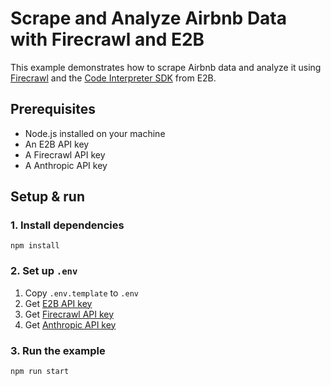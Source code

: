 # Scrape and Analyze Airbnb Data with Firecrawl and E2B

This example demonstrates how to scrape Airbnb data and analyze it using [Firecrawl](https://www.firecrawl.dev/) and the [Code Interpreter SDK](https://github.com/e2b-dev/code-interpreter) from E2B.

## Prerequisites

- Node.js installed on your machine
- An E2B API key
- A Firecrawl API key
- A Anthropic API key

## Setup & run

### 1. Install dependencies

```
npm install
```

### 2. Set up `.env`

1. Copy `.env.template` to `.env`
2. Get [E2B API key](https://e2b.dev/docs/getting-started/api-key)
3. Get [Firecrawl API key](https://firecrawl.dev)
4. Get [Anthropic API key](https://anthropic.com)

### 3. Run the example

```
npm run start
```